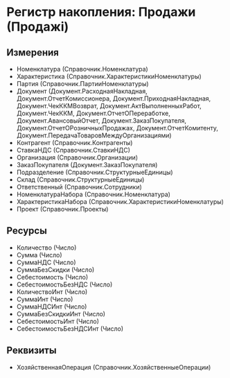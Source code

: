 ﻿# Регистр накопления: Продажи (Продажі)

## Измерения

- Номенклатура (Справочник.Номенклатура)
- Характеристика (Справочник.ХарактеристикиНоменклатуры)
- Партия (Справочник.ПартииНоменклатуры)
- Документ (Документ.РасходнаяНакладная, Документ.ОтчетКомиссионера, Документ.ПриходнаяНакладная, Документ.ЧекККМВозврат, Документ.АктВыполненныхРабот, Документ.ЧекККМ, Документ.ОтчетОПереработке, Документ.АвансовыйОтчет, Документ.ЗаказПокупателя, Документ.ОтчетОРозничныхПродажах, Документ.ОтчетКомитенту, Документ.ПередачаТоваровМеждуОрганизациями)
- Контрагент (Справочник.Контрагенты)
- СтавкаНДС (Справочник.СтавкиНДС)
- Организация (Справочник.Организации)
- ЗаказПокупателя (Документ.ЗаказПокупателя)
- Подразделение (Справочник.СтруктурныеЕдиницы)
- Склад (Справочник.СтруктурныеЕдиницы)
- Ответственный (Справочник.Сотрудники)
- НоменклатураНабора (Справочник.Номенклатура)
- ХарактеристикаНабора (Справочник.ХарактеристикиНоменклатуры)
- Проект (Справочник.Проекты)

## Ресурсы

- Количество (Число)
- Сумма (Число)
- СуммаНДС (Число)
- СуммаБезСкидки (Число)
- Себестоимость (Число)
- СебестоимостьБезНДС (Число)
- КоличествоИнт (Число)
- СуммаИнт (Число)
- СуммаНДСИнт (Число)
- СуммаБезСкидкиИнт (Число)
- СебестоимостьИнт (Число)
- СебестоимостьБезНДСИнт (Число)

## Реквизиты

- ХозяйственнаяОперация (Справочник.ХозяйственныеОперации)

